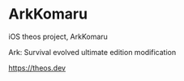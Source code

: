 # ArkKomaru

iOS theos project, ArkKomaru  

Ark: Survival evolved ultimate edition modification  

https://theos.dev
